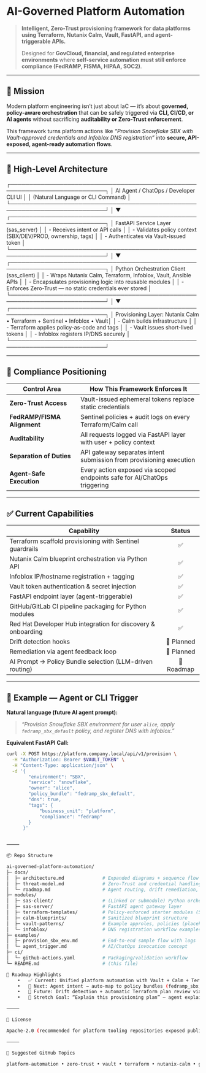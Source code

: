 # AI-Governed Platform Automation
> **Intelligent, Zero-Trust provisioning framework for data platforms using Terraform, Nutanix Calm, Vault, FastAPI, and agent-triggerable APIs.**
>
> Designed for **GovCloud, financial, and regulated enterprise environments** where **self-service automation must still enforce compliance (FedRAMP, FISMA, HIPAA, SOC2)**.

---

## 🚀 Mission

Modern platform engineering isn’t just about IaC — it’s about **governed, policy-aware orchestration** that can be safely triggered via **CLI, CI/CD, or AI agents** without sacrificing **auditability or Zero-Trust enforcement**.

This framework turns platform actions like *“Provision Snowflake SBX with Vault-approved credentials and Infoblox DNS registration”* into **secure, API-exposed, agent-ready automation flows**.

---

## 🧠 High-Level Architecture
┌───────────────────────────────────────────────────────────────────────────┐
│                 AI Agent / ChatOps / Developer CLI UI                     │
│                   (Natural Language or CLI Command)                       │
└───────────────────────────────────────────────────────────────────────────┘
│
▼
┌───────────────────────────────────────────────────────────────────────────┐
│                   FastAPI Service Layer (sas_server)                      │
│  - Receives intent or API calls                                           │
│  - Validates policy context (SBX/DEV/PROD, ownership, tags)               │
│  - Authenticates via Vault-issued token                                   │
└───────────────────────────────────────────────────────────────────────────┘
│
▼
┌───────────────────────────────────────────────────────────────────────────┐
│                Python Orchestration Client (sas_client)                   │
│  - Wraps Nutanix Calm, Terraform, Infoblox, Vault, Ansible APIs           │
│  - Encapsulates provisioning logic into reusable modules                  │
│  - Enforces Zero-Trust — no static credentials ever stored                │
└───────────────────────────────────────────────────────────────────────────┘
│
▼
┌───────────────────────────────────────────────────────────────────────────┐
│  Provisioning Layer: Nutanix Calm • Terraform + Sentinel • Infoblox • Vault│
│  - Calm builds infrastructure                                             │
│  - Terraform applies policy-as-code and tags                              │
│  - Vault issues short-lived tokens                                        │
│  - Infoblox registers IP/DNS securely                                     │
└───────────────────────────────────────────────────────────────────────────┘

---

## 🔐 Compliance Positioning

| Control Area                     | How This Framework Enforces It                                              |
|--------------------------------|----------------------------------------------------------------------------|
| **Zero-Trust Access**          | Vault-issued ephemeral tokens replace static credentials                   |
| **FedRAMP/FISMA Alignment**    | Sentinel policies + audit logs on every Terraform/Calm call                |
| **Auditability**               | All requests logged via FastAPI layer with user + policy context           |
| **Separation of Duties**       | API gateway separates intent submission from provisioning execution        |
| **Agent-Safe Execution**       | Every action exposed via scoped endpoints safe for AI/ChatOps triggering  |

---

## ✅ Current Capabilities

| Capability                                                            | Status |
|---------------------------------------------------------------------|:------:|
| Terraform scaffold provisioning with Sentinel guardrails            | ✅     |
| Nutanix Calm blueprint orchestration via Python API                 | ✅     |
| Infoblox IP/hostname registration + tagging                         | ✅     |
| Vault token authentication & secret injection                       | ✅     |
| FastAPI endpoint layer (agent-triggerable)                          | ✅     |
| GitHub/GitLab CI pipeline packaging for Python modules              | ✅     |
| Red Hat Developer Hub integration for discovery & onboarding        | ✅     |
| Drift detection hooks                                               | 🔄 Planned |
| Remediation via agent feedback loop                                 | 🔄 Planned |
| AI Prompt → Policy Bundle selection (LLM-driven routing)            | 🚀 Roadmap |

---

## 🎯 Example — Agent or CLI Trigger

**Natural language (future AI agent prompt):**
> _“Provision Snowflake SBX environment for user `alice`, apply `fedramp_sbx_default` policy, and register DNS with Infoblox.”_

**Equivalent FastAPI Call:**
```bash
curl -X POST https://platform.company.local/api/v1/provision \
  -H "Authorization: Bearer $VAULT_TOKEN" \
  -H "Content-Type: application/json" \
  -d '{
        "environment": "SBX",
        "service": "snowflake",
        "owner": "alice",
        "policy_bundle": "fedramp_sbx_default",
        "dns": true,
        "tags": {
            "business_unit": "platform",
            "compliance": "fedramp"
        }
      }'


⸻

📦 Repo Structure 

ai-governed-platform-automation/
├─ docs/
│  ├─ architecture.md              # Expanded diagrams + sequence flow for interviews
│  ├─ threat-model.md              # Zero-Trust and credential handling notes
│  └─ roadmap.md                   # Agent routing, drift remediation, policy extension
├─ modules/
│  ├─ sas-client/                  # (Linked or submodule) Python orchestration client
│  ├─ sas-server/                  # FastAPI agent gateway layer
│  ├─ terraform-templates/         # Policy-enforced starter modules (Sentinel included)
│  ├─ calm-blueprints/             # Sanitized blueprint structure
│  ├─ vault-patterns/              # Example approles, policies (placeholders)
│  └─ infoblox/                    # DNS registration workflow examples
├─ examples/
│  ├─ provision_sbx_env.md         # End-to-end sample flow with logs
│  └─ agent_trigger.md             # AI/ChatOps invocation concept
├─ ci/
│  └─ github-actions.yaml          # Packaging/validation workflow
└─ README.md                       # (this file)

🔭 Roadmap Highlights
	•	✅ Current: Unified platform automation with Vault + Calm + Terraform + FastAPI
	•	🚀 Next: Agent intent → auto-map to policy bundles (fedramp_sbx, hipaa_dev, etc.)
	•	🎯 Future: Drift detection + automatic Terraform plan review via AI agent
	•	🧠 Stretch Goal: “Explain this provisioning plan” — agent explains the compliance posture of a requested build

⸻

📄 License

Apache-2.0 (recommended for platform tooling repositories exposed publicly)

⸻

🎯 Suggested GitHub Topics

platform-automation • zero-trust • vault • terraform • nutanix-calm • govcloud • fastapi • sas • sentinel • ai-ops • devex • backstage • red-hat-developer-hub
